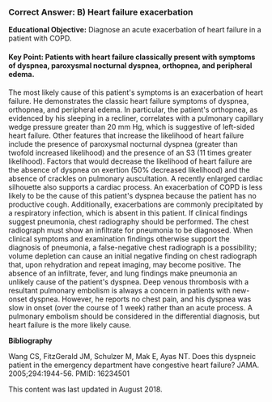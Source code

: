 
### Correct Answer: B) Heart failure exacerbation 

**Educational Objective:** Diagnose an acute exacerbation of heart failure in a patient with COPD.

#### **Key Point:** Patients with heart failure classically present with symptoms of dyspnea, paroxysmal nocturnal dyspnea, orthopnea, and peripheral edema.

The most likely cause of this patient's symptoms is an exacerbation of heart failure. He demonstrates the classic heart failure symptoms of dyspnea, orthopnea, and peripheral edema. In particular, the patient's orthopnea, as evidenced by his sleeping in a recliner, correlates with a pulmonary capillary wedge pressure greater than 20 mm Hg, which is suggestive of left-sided heart failure. Other features that increase the likelihood of heart failure include the presence of paroxysmal nocturnal dyspnea (greater than twofold increased likelihood) and the presence of an S3 (11 times greater likelihood). Factors that would decrease the likelihood of heart failure are the absence of dyspnea on exertion (50% decreased likelihood) and the absence of crackles on pulmonary auscultation. A recently enlarged cardiac silhouette also supports a cardiac process.
An exacerbation of COPD is less likely to be the cause of this patient's dyspnea because the patient has no productive cough. Additionally, exacerbations are commonly precipitated by a respiratory infection, which is absent in this patient.
If clinical findings suggest pneumonia, chest radiography should be performed. The chest radiograph must show an infiltrate for pneumonia to be diagnosed. When clinical symptoms and examination findings otherwise support the diagnosis of pneumonia, a false-negative chest radiograph is a possibility; volume depletion can cause an initial negative finding on chest radiograph that, upon rehydration and repeat imaging, may become positive. The absence of an infiltrate, fever, and lung findings make pneumonia an unlikely cause of the patient's dyspnea.
Deep venous thrombosis with a resultant pulmonary embolism is always a concern in patients with new-onset dyspnea. However, he reports no chest pain, and his dyspnea was slow in onset (over the course of 1 week) rather than an acute process. A pulmonary embolism should be considered in the differential diagnosis, but heart failure is the more likely cause.

**Bibliography**

Wang CS, FitzGerald JM, Schulzer M, Mak E, Ayas NT. Does this dyspneic patient in the emergency department have congestive heart failure? JAMA. 2005;294:1944-56. PMID: 16234501

This content was last updated in August 2018.